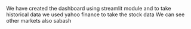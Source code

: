 We have created the dashboard using streamlit module and to take historical data we used yahoo finance to take the stock data
We can see other markets also
 sabash
